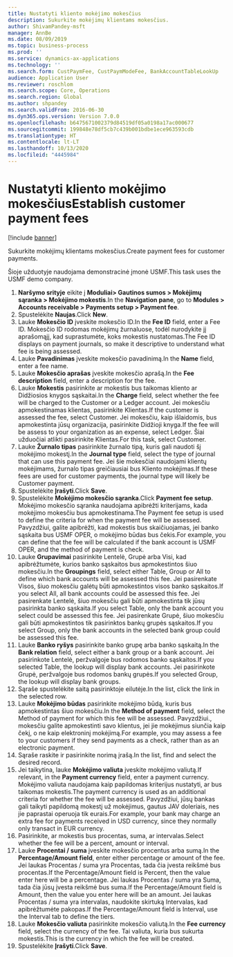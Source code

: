 ```yaml
---
title: Nustatyti kliento mokėjimo mokesčius
description: Sukurkite mokėjimų klientams mokesčius.
author: ShivamPandey-msft
manager: AnnBe
ms.date: 08/09/2019
ms.topic: business-process
ms.prod: ''
ms.service: dynamics-ax-applications
ms.technology: ''
ms.search.form: CustPaymFee, CustPaymModeFee, BankAccountTableLookUp
audience: Application User
ms.reviewer: roschlom
ms.search.scope: Core, Operations
ms.search.region: Global
ms.author: shpandey
ms.search.validFrom: 2016-06-30
ms.dyn365.ops.version: Version 7.0.0
ms.openlocfilehash: b6475671002379d84519df05a0198a17ac000677
ms.sourcegitcommit: 199848e78df5cb7c439b001bdbe1ece963593cdb
ms.translationtype: HT
ms.contentlocale: lt-LT
ms.lasthandoff: 10/13/2020
ms.locfileid: "4445984"
---
```

# <a name="establish-customer-payment-fees"></a><span data-ttu-id="6cd98-103">Nustatyti kliento mokėjimo mokesčius</span><span class="sxs-lookup"><span data-stu-id="6cd98-103">Establish customer payment fees</span></span>

[!include [banner](../../includes/banner.md)]

<span data-ttu-id="6cd98-104">Sukurkite mokėjimų klientams mokesčius.</span><span class="sxs-lookup"><span data-stu-id="6cd98-104">Create payment fees for customer payments.</span></span>

<span data-ttu-id="6cd98-105">Šioje užduotyje naudojama demonstracinė įmonė USMF.</span><span class="sxs-lookup"><span data-stu-id="6cd98-105">This task uses the USMF demo company.</span></span>

1. <span data-ttu-id="6cd98-106">**Naršymo srityje** eikite į **Moduliai> Gautinos sumos > Mokėjimų sąranka > Mokėjimo mokestis**.</span><span class="sxs-lookup"><span data-stu-id="6cd98-106">In the **Navigation pane**, go to **Modules > Accounts receivable > Payments setup > Payment fee**.</span></span>
2. <span data-ttu-id="6cd98-107">Spustelėkite **Naujas**.</span><span class="sxs-lookup"><span data-stu-id="6cd98-107">Click **New**.</span></span>
3. <span data-ttu-id="6cd98-108">Lauke **Mokesčio ID** įveskite mokesčio ID.</span><span class="sxs-lookup"><span data-stu-id="6cd98-108">In the **Fee ID** field, enter a Fee ID.</span></span> <span data-ttu-id="6cd98-109">Mokesčio ID rodomas mokėjimų žurnaluose, todėl nurodykite jį aprašomąjį, kad suprastumėte, koks mokestis nustatomas.</span><span class="sxs-lookup"><span data-stu-id="6cd98-109">The Fee ID displays on payment journals, so make it descriptive to understand what fee is being assessed.</span></span>  
4. <span data-ttu-id="6cd98-110">Lauke **Pavadinimas** įveskite mokesčio pavadinimą.</span><span class="sxs-lookup"><span data-stu-id="6cd98-110">In the **Name** field, enter a fee name.</span></span>
5. <span data-ttu-id="6cd98-111">Lauke **Mokesčio aprašas** įveskite mokesčio aprašą.</span><span class="sxs-lookup"><span data-stu-id="6cd98-111">In the **Fee description** field, enter a description for the fee.</span></span>
6. <span data-ttu-id="6cd98-112">Lauke **Mokestis** pasirinkite ar mokestis bus taikomas kliento ar Didžiosios knygos sąskaitai.</span><span class="sxs-lookup"><span data-stu-id="6cd98-112">In the **Charge** field, select whether the fee will be charged to the Customer or a Ledger account.</span></span> <span data-ttu-id="6cd98-113">Jei mokesčiu apmokestinamas klientas, pasirinkite Klientas.</span><span class="sxs-lookup"><span data-stu-id="6cd98-113">If the customer is assessed the fee, select Customer.</span></span> <span data-ttu-id="6cd98-114">Jei mokesčiu, kaip išlaidomis, bus apmokestinta jūsų organizacija, pasirinkite Didžioji knyga.</span><span class="sxs-lookup"><span data-stu-id="6cd98-114">If the fee will be assess to your organization as an expense, select Ledger.</span></span> <span data-ttu-id="6cd98-115">Šiai užduočiai atlikti pasirinkite Klientas.</span><span class="sxs-lookup"><span data-stu-id="6cd98-115">For this task, select Customer.</span></span>  
7. <span data-ttu-id="6cd98-116">Lauke **Žurnalo tipas** pasirinkite žurnalo tipą, kuris gali naudoti šį mokėjimo mokestį.</span><span class="sxs-lookup"><span data-stu-id="6cd98-116">In the **Journal type** field, select the type of journal that can use this payment fee.</span></span> <span data-ttu-id="6cd98-117">Jei šie mokesčiai naudojami klientų mokėjimams, žurnalo tipas greičiausiai bus Kliento mokėjimas.</span><span class="sxs-lookup"><span data-stu-id="6cd98-117">If these fees are used for customer payments, the journal type will likely be Customer payment.</span></span>  
8. <span data-ttu-id="6cd98-118">Spustelėkite **Įrašyti**.</span><span class="sxs-lookup"><span data-stu-id="6cd98-118">Click **Save**.</span></span>
9. <span data-ttu-id="6cd98-119">Spustelėkite **Mokėjimo mokesčio sąranka**.</span><span class="sxs-lookup"><span data-stu-id="6cd98-119">Click **Payment fee setup**.</span></span> <span data-ttu-id="6cd98-120">Mokėjimo mokesčio sąranka naudojama apibrėžti kriterijams, kada mokėjimo mokesčiu bus apmokestinama.</span><span class="sxs-lookup"><span data-stu-id="6cd98-120">The Payment fee setup is used to define the criteria for when the payment fee will be assessed.</span></span>  <span data-ttu-id="6cd98-121">Pavyzdžiui, galite apibrėžti, kad mokestis bus skaičiuojamas, jei banko sąskaita bus USMF OPER, o mokėjimo būdas bus čekis.</span><span class="sxs-lookup"><span data-stu-id="6cd98-121">For example, you can define that the fee will be calculated if the bank account is USMF OPER, and the method of payment is check.</span></span>  
10. <span data-ttu-id="6cd98-122">Lauke **Grupavimai** pasirinkite Lentelė, Grupė arba Visi, kad apibrėžtumėte, kurios banko sąskaitos bus apmokestintos šiuo mokesčiu.</span><span class="sxs-lookup"><span data-stu-id="6cd98-122">In the **Groupings** field, select either Table, Group or All to define which bank accounts will be assessed this fee.</span></span> <span data-ttu-id="6cd98-123">Jei pasirenkate Visos, šiuo mokesčiu galėtų būti apmokestintos visos banko sąskaitos.</span><span class="sxs-lookup"><span data-stu-id="6cd98-123">If you select All, all bank accounts could be assessed this fee.</span></span>  <span data-ttu-id="6cd98-124">Jei pasirenkate Lentelė, šiuo mokesčiu gali būti apmokestinta tik jūsų pasirinkta banko sąskaita.</span><span class="sxs-lookup"><span data-stu-id="6cd98-124">If you select Table, only the bank account you select could be assessed this fee.</span></span> <span data-ttu-id="6cd98-125">Jei pasirenkate Grupė, šiuo mokesčiu gali būti apmokestintos tik pasirinktos bankų grupės sąskaitos.</span><span class="sxs-lookup"><span data-stu-id="6cd98-125">If you select Group, only the bank accounts in the selected bank group could be assessed this fee.</span></span>  
11. <span data-ttu-id="6cd98-126">Lauke **Banko ryšys** pasirinkite banko grupę arba banko sąskaitą.</span><span class="sxs-lookup"><span data-stu-id="6cd98-126">In the **Bank relation** field, select either a bank group or a bank account.</span></span> <span data-ttu-id="6cd98-127">Jei pasirinkote Lentelė, peržvalgoje bus rodomos banko sąskaitos.</span><span class="sxs-lookup"><span data-stu-id="6cd98-127">If you selected Table, the lookup will display bank accounts.</span></span> <span data-ttu-id="6cd98-128">Jei pasirinkote Grupė, peržvalgoje bus rodomos bankų grupės.</span><span class="sxs-lookup"><span data-stu-id="6cd98-128">If you selected Group, the lookup will display bank groups.</span></span>  
12. <span data-ttu-id="6cd98-129">Sąraše spustelėkite saitą pasirinktoje eilutėje.</span><span class="sxs-lookup"><span data-stu-id="6cd98-129">In the list, click the link in the selected row.</span></span>
13. <span data-ttu-id="6cd98-130">Lauke **Mokėjimo būdas** pasirinkite mokėjimo būdą, kuris bus apmokestintas šiuo mokesčiu.</span><span class="sxs-lookup"><span data-stu-id="6cd98-130">In the **Method of payment** field, select the Method of payment for which this fee will be assessed.</span></span> <span data-ttu-id="6cd98-131">Pavyzdžiui., mokesčiu galite apmokestinti savo klientus, jei jie mokėjimus siunčia kaip čekį, o ne kaip elektroninį mokėjimą.</span><span class="sxs-lookup"><span data-stu-id="6cd98-131">For example, you may assess a fee to your customers if they send payments as a check, rather than as an electronic payment.</span></span>  
14. <span data-ttu-id="6cd98-132">Sąraše raskite ir pasirinkite norimą įrašą.</span><span class="sxs-lookup"><span data-stu-id="6cd98-132">In the list, find and select the desired record.</span></span>
15. <span data-ttu-id="6cd98-133">Jei taikytina, lauke **Mokėjimo valiuta** įveskite mokėjimo valiutą.</span><span class="sxs-lookup"><span data-stu-id="6cd98-133">If relevant, in the **Payment currency** field, enter a payment currency.</span></span> <span data-ttu-id="6cd98-134">Mokėjimo valiuta naudojama kaip papildomas kriterijus nustatyti, ar bus taikomas mokestis.</span><span class="sxs-lookup"><span data-stu-id="6cd98-134">The payment currency is used as an additional criteria for whether the fee will be assessed.</span></span>  <span data-ttu-id="6cd98-135">Pavyzdžiui, jūsų bankas gali taikyti papildomą mokestį už mokėjimus, gautus JAV doleriais, nes jie paprastai operuoja tik eurais.</span><span class="sxs-lookup"><span data-stu-id="6cd98-135">For example, your bank may charge an extra fee for payments received in USD currency, since they normally only transact in EUR currency.</span></span>  
16. <span data-ttu-id="6cd98-136">Pasirinkite, ar mokestis bus procentas, suma, ar intervalas.</span><span class="sxs-lookup"><span data-stu-id="6cd98-136">Select whether the fee will be a percent, amount or interval.</span></span>
17. <span data-ttu-id="6cd98-137">Lauke **Procentai / suma** įveskite mokesčio procentus arba sumą.</span><span class="sxs-lookup"><span data-stu-id="6cd98-137">In the **Percentage/Amount field**, enter either percentage or amount of the fee.</span></span> <span data-ttu-id="6cd98-138">Jei laukas Procentas / suma yra Procentas, tada čia įvesta reikšmė bus procentas.</span><span class="sxs-lookup"><span data-stu-id="6cd98-138">If the Percentage/Amount field is Percent, then the value enter here will be a percentage.</span></span> <span data-ttu-id="6cd98-139">Jei laukas Procentas / suma yra Suma, tada čia jūsų įvesta reikšmė bus suma.</span><span class="sxs-lookup"><span data-stu-id="6cd98-139">If the Percentage/Amount field is Amount, then the value you enter here will be an amount.</span></span> <span data-ttu-id="6cd98-140">Jei laukas Procentas / suma yra intervalas, naudokite skirtuką Intervalas, kad apibrėžtumėte pakopas.</span><span class="sxs-lookup"><span data-stu-id="6cd98-140">If the Percentage/Amount field is Interval, use the Interval tab to define the tiers.</span></span>  
18. <span data-ttu-id="6cd98-141">Lauke **Mokesčio valiuta** pasirinkite mokesčio valiutą.</span><span class="sxs-lookup"><span data-stu-id="6cd98-141">In the **Fee currency** field, select the currency of the fee.</span></span> <span data-ttu-id="6cd98-142">Tai valiuta, kuria bus sukurta mokestis.</span><span class="sxs-lookup"><span data-stu-id="6cd98-142">This is the currency in which the fee will be created.</span></span>  
19. <span data-ttu-id="6cd98-143">Spustelėkite **Įrašyti**.</span><span class="sxs-lookup"><span data-stu-id="6cd98-143">Click **Save**.</span></span>

